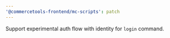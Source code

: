```yaml
---
'@commercetools-frontend/mc-scripts': patch
---
```


Support experimental auth flow with identity for `login` command.
